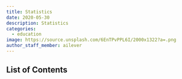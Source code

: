 ```yaml
---
title: Statistics
date: 2020-05-30
description: Statistics
categories:
  - education
image: https://source.unsplash.com/6EnTPvPPL6I/2000x1322?a=.png
author_staff_member: ailever
---
```


## List of Contents


